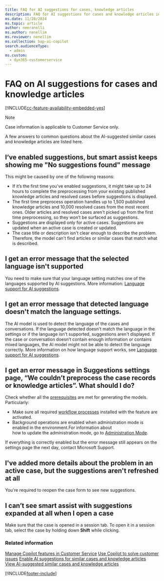 ```yaml
---
title: FAQ for AI suggestions for cases, knowledge articles
description: FAQ for AI suggestions for cases and knowledge articles in Dynamics 365 Customer Service.
ms.date: 11/28/2024
ms.topic: article
author: neeranelli
ms.author: nenellim
ms.reviewer: nenellim
ms.collection: bap-ai-copilot
search.audienceType: 
  - admin
ms.custom: 
  - dyn365-customerservice
---
```


# FAQ on AI suggestions for cases and knowledge articles

[!INCLUDE[cc-feature-availability-embedded-yes](../../includes/cc-feature-availability.md)]

> [!NOTE]
> Case information is applicable to Customer Service only.

A few answers to common questions about the AI-suggested similar cases and knowledge articles are listed here.
 
## I’ve enabled suggestions, but smart assist keeps showing me "No suggestions found" message

This might be caused by one of the following reasons:

- If it’s the first time you've enabled suggestions, it might take up to 24 hours to complete the preprocessing from your existing published knowledge articles and resolved cases before suggestions is displayed.
- The first time preprocess operation handles up to 1,500 published knowledge articles and 10,000 resolved cases from the most recent ones. Older articles and resolved cases aren't picked up from the first time preprocessing, so they won’t be surfaced as suggestions.
- Suggestions are displayed only for active cases. Suggestions are updated when an active case is created or updated.
- The case title or description isn't clear enough to describe the problem. Therefore, the model can't find articles or similar cases that match what is described.

## I get an error message that the selected language isn't supported

You need to make sure that your language setting matches one of the languages supported by AI suggestions. More information: [Language support for AI suggestions](csw-enable-ai-suggested-cases-knowledge-articles.md#language-support-for-ai-suggestions).

## I get an error message that detected language doesn't match the language settings.

The AI model is used to detect the language of the cases and conversations. If the language detected doesn't match the language in the settings or if the language isn't supported, suggestions aren't displayed. If the case or conversation doesn’t contain enough information or contains mixed languages, the AI model might not be able to detect the language correctly. More information on how language support works, see  [Language support for AI suggestions](csw-enable-ai-suggested-cases-knowledge-articles.md#language-support-for-ai-suggestions).

## I get an error message in Suggestions settings page, “We couldn’t preprocess the case records or knowledge articles”. What should I do?

Check whether all the [prerequisites](csw-enable-ai-suggested-cases-knowledge-articles.md#prerequisites) are met for generating the models. 
Particularly:

- Make sure all required [workflow processes](csw-enable-ai-suggested-cases-knowledge-articles.md#workflow-processes) installed with the feature are activated.
- Background operations are enabled when administration mode is enabled in the environment.For information about how to update the administration mode, go to [Administration Mode](/power-platform/admin/admin-mode).

If everything is correctly enabled but the error message still appears on the settings page the next day, contact Microsoft Support.

## I've added more details about the problem in an active case, but the suggestions aren't refreshed at all

You're required to reopen the case form to see new suggestions.

## I can’t see smart assist with suggestions expanded at all when I open a case

Make sure that the case is opened in a session tab. To open it in a session tab, select the case by holding down **Shift** while clicking.

### Related information

[Manage Copilot features in Customer Service](configure-copilot-features.md)
[Use Copilot to solve customer issues](../use/use-copilot-features.md)
[Enable AI suggestions for similar cases and knowledge articles](../administer/csw-enable-ai-suggested-cases-knowledge-articles.md)  
[View AI-suggested similar cases and knowledge articles](../use/csw-view-ai-suggested-cases-knowledge-articles.md)  


[!INCLUDE[footer-include](../../includes/footer-banner.md)]
